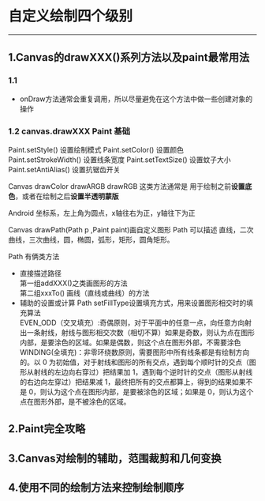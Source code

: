 # 自定义绘制四个级别
---
## 1.Canvas的drawXXX()系列方法以及paint最常用法
### 1.1
- onDraw方法通常会重复调用，所以尽量避免在这个方法中做一些创建对象的操作

### 1.2 canvas.drawXXX  Paint 基础
Paint.setStyle() 设置绘制模式
Paint.setColor() 设置颜色
Paint.setStrokeWidth() 设置线条宽度
Paint.setTextSize() 设置蚊子大小
Paint.setAntiAlias() 设置抗锯齿开关

Canvas  drawColor drawARGB drawRGB
这类方法通常是 用于绘制之前****设置底色****，或者在绘制之后****设置半透明蒙版****


Android 坐标系，左上角为圆点，x轴往右为正，y轴往下为正

Canvas drawPath(Path p ,Paint paint)画自定义图形
Path 可以描述 直线，二次曲线，三次曲线，圆，椭圆，弧形，矩形，圆角矩形。    


Path 有俩类方法   

- 直接描述路径  
第一组addXXX()之类画图形的方法    
第二组xxxTo() 画线（直线或曲线）的方法  
- 辅助的设置或计算
Path setFillType设置填充方式，用来设置图形相交时的填充算法  
EVEN_ODD（交叉填充）:奇偶原则，对于平面中的任意一点，向任意方向射出一条射线，射线与图形相交次数（相切不算）如果是奇数，则认为点在图形内部，是要涂色的区域。如果是偶数，则这个点在图形外部，不需要涂色      
WINDING(全填充)：非零环绕数原则，需要图形中所有线条都是有绘制方向的。以 0 为初始值，对于射线和图形的所有交点，遇到每个顺时针的交点（图形从射线的左边向右穿过）把结果加 1，遇到每个逆时针的交点（图形从射线的右边向左穿过）把结果减 1，最终把所有的交点都算上，得到的结果如果不是 0，则认为这个点在图形内部，是要被涂色的区域；如果是 0，则认为这个点在图形外部，是不被涂色的区域。




## 2.Paint完全攻略
## 3.Canvas对绘制的辅助，范围裁剪和几何变换
## 4.使用不同的绘制方法来控制绘制顺序
